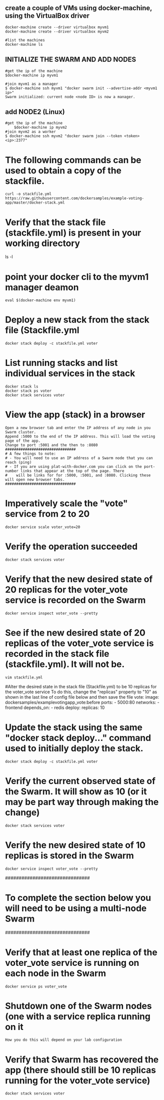 
## create a couple of VMs using docker-machine, using the VirtualBox driver
	docker-machine create --driver virtualbox myvm1
	docker-machine create --driver virtualbox myvm2
	
	#list the machines
	docker-machine ls


## INITIALIZE THE SWARM AND ADD NODES 
	#get the ip of the machine
	$docker-machine ip myvm1
	
	#join myvm1 as a manager
	$ docker-machine ssh myvm1 "docker swarm init --advertise-addr <myvm1 ip>"
	Swarm initialized: current node <node ID> is now a manager.	
	
## add  NODE2 (Linux)
	#get the ip of the machine
        $docker-machine ip myvm2
	#join myvm2 as a worker
	$ docker-machine ssh myvm2 "docker swarm join --token <token><ip>:2377"	

# The following commands can be used to obtain a copy of the stackfile. 
	curl -o stackfile.yml https://raw.githubusercontent.com/dockersamples/example-voting-app/master/docker-stack.yml

# Verify that the stack file (stackfile.yml) is present in your working directory
ls -l

# point your docker cli to the myvm1 manager deamon
	eval $(docker-machine env myvm1)	

# Deploy a new stack from the stack file (Stackfile.yml
	docker stack deploy -c stackfile.yml voter

# List running stacks and list individual services in the stack	
	docker stack ls
	docker stack ps voter
	docker stack services voter
    
# View the app (stack) in a browser
	Open a new browser tab and enter the IP address of any node in you Swarm cluster.
	Append :5000 to the end of the IP address. This will load the voting page of the app.
	Change to port :5001 and the then to :8080
	################################
	# A few things to note:
	# - You will need to use an IP address of a Swarm node that you can reach (ping)
	# - If you are using plat-with-docker.com you can click on the port-number links that appear at the top of the page. There
	#    will be links for for :5000, :5001, and :8080. Clicking these will open new browser tabs.
	################################


# Imperatively scale the "vote" service from 2 to 20
	docker service scale voter_vote=20

# Verify the operation succeeded
	docker stack services voter

# Verify that the new desired state of 20 replicas for the voter_vote service is recorded on the Swarm
	docker service inspect voter_vote --pretty

# See if the new desired state of 20 replicas of the voter_vote service is recorded in the stack file (stackfile.yml). It will not be.
	vim stackfile.yml
	
#Alter the desired state in the stack file (Stackfile.yml) to be 10 replicas for the voter_vote service  To do this, change the "replicas" property to "10" as shown in the last line of config file below and then save the file
	  vote:
		image: dockersamples/examplevotingapp_vote:before
		ports:
			- 5000:80
		networks:
			- frontend
		depends_on:
			- redis
		deploy:
			replicas: 10
			
# Update the stack using the same "docker stack deploy..." command used to initially deploy the stack.
	docker stack deploy -c stackfile.yml voter

# Verify the current observed state of the Swarm. It will show as 10 (or it may be part way through making the change)
	docker stack services voter

# Verify the new desired state of 10 replicas is stored in the Swarm
	docker service inspect voter_vote --pretty


###############################
# To complete the section below you will need to be using a multi-node Swarm 
###############################	

# Verify that at least one replica of the voter_vote service is running on each node in the Swarm
	docker service ps voter_vote

# Shutdown one of the Swarm nodes (one with a service replica running on it
	How you do this will depend on your lab configuration
	
# Verify that Swarm has recovered the app (there should still be 10 replicas running for the voter_vote service)
	docker stack services voter
	



